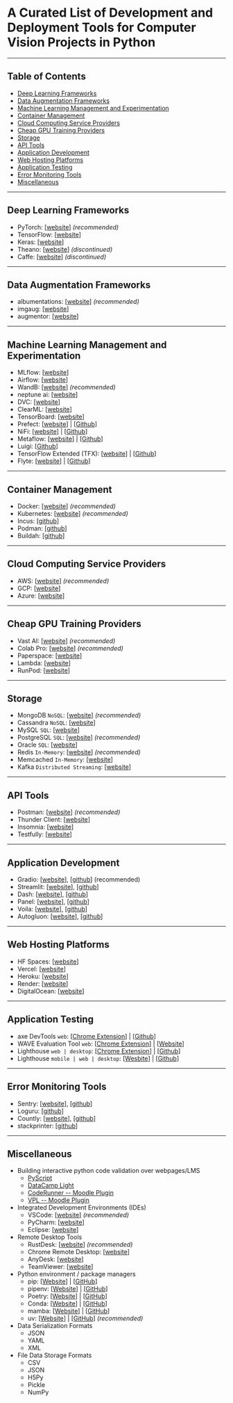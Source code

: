 # A Curated List of Development and Deployment Tools for Computer Vision Projects in Python

---

## Table of Contents

- [Deep Learning Frameworks](#deep-learning-frameworks)
- [Data Augmentation Frameworks](#data-augmentation-frameworks)
- [Machine Learning Management and Experimentation](#machine-learning-management-and-experimentation)
- [Container Management](#container-management)
- [Cloud Computing Service Providers](#cloud-computing-service-providers)
- [Cheap GPU Training Providers](#cheap-gpu-training-providers)
- [Storage](#storage)
- [API Tools](#api-tools)
- [Application Development](#application-development)
- [Web Hosting Platforms](#web-hosting-platforms)
- [Application Testing](#application-testing)
- [Error Monitoring Tools](#error-monitoring-tools)
- [Miscellaneous](#miscellaneous)

---

## Deep Learning Frameworks

- PyTorch: [[website](https://pytorch.org)] *(recommended)*
- TensorFlow: [[website](https://www.tensorflow.org)]
- Keras: [[website](https://keras.io)]
- Theano: [[website](https://github.com/Theano/Theano)] *(discontinued)*
- Caffe: [[website](https://caffe.berkeleyvision.org)] *(discontinued)*

---

## Data Augmentation Frameworks

- albumentations: [[website](https://albumentations.ai)] *(recommended)*
- imgaug: [[website](https://imgaug.readthedocs.io/en/latest/)]
- augmentor: [[website](https://augmentor.readthedocs.io/en/master/)]

---

## Machine Learning Management and Experimentation

- MLflow: [[website](https://mlflow.org)]
- Airflow: [[website](https://airflow.apache.org)]
- WandB: [[website](https://wandb.ai)] *(recommended)*
- neptune ai: [[website](https://neptune.ai)]
- DVC: [[website](https://dvc.org)]
- ClearML: [[website](https://clear.ml)]
- TensorBoard: [[website](https://github.com/tensorflow/tensorboard)]
- Prefect: [[website](https://www.prefect.io)] | [[Github](https://github.com/PrefectHQ/prefect)]
- NiFi: [[website](https://nifi.apache.org)] | [[Github](https://github.com/apache/nifi)]
- Metaflow: [[website](https://metaflow.org)] | [[Github](https://github.com/Netflix/metaflow)]
- Luigi: [[Github](https://github.com/spotify/luigi)]
- TensorFlow Extended (TFX): [[website](https://tensorflow.github.io/tfx/)] | [[Github](https://github.com/tensorflow/tfx)]
- Flyte: [[website](https://flyte.org)] | [[Github](https://github.com/flyteorg/flyte)]

---

## Container Management

- Docker: [[website](https://www.docker.com)] *(recommended)*
- Kubernetes: [[website](https://kubernetes.io)] *(recommended)*
- Incus: [[github](https://github.com/lxc/incus)]
- Podman: [[github](https://github.com/containers/podman)]
- Buildah: [[github](https://github.com/containers/buildah)]

---

## Cloud Computing Service Providers

- AWS: [[website](https://aws.amazon.com)] *(recommended)*
- GCP: [[website](https://cloud.google.com)]
- Azure: [[website](https://azure.microsoft.com/)]

---

## Cheap GPU Training Providers

- Vast AI: [[website](https://vast.ai)] *(recommended)*
- Colab Pro: [[website](https://colab.research.google.com/signup)] *(recommended)*
- Paperspace: [[website](https://www.paperspace.com)]
- Lambda: [[website](https://lambdalabs.com/service/gpu-cloud/1-click-clusters)]
- RunPod: [[website](https://www.runpod.io)]

---

## Storage

- MongoDB `NoSQL`: [[website](https://www.mongodb.com)] *(recommended)*
- Cassandra `NoSQL`: [[website](https://cassandra.apache.org/)]
- MySQL `SQL`: [[website](https://www.mysql.com)]
- PostgreSQL `SQL`: [[website](https://www.postgresql.org)] *(recommended)*
- Oracle `SQL`: [[website](https://www.oracle.com/database/)]
- Redis `In-Memory`: [[website](https://redis.io)] *(recommended)*
- Memcached `In-Memory`: [[website](https://memcached.org)]
- Kafka `Distributed Streaming`: [[website](https://kafka.apache.org)]

---

## API Tools

- Postman: [[website](https://www.postman.com)] *(recommended)*
- Thunder Client: [[website](https://www.thunderclient.com)]
- Insomnia: [[website](https://insomnia.rest)]
- Testfully: [[website](https://testfully.io)]

---

## Application Development

- Gradio: [[website](http://www.gradio.app/)], [[github](https://github.com/gradio-app/gradio)] (recommended)
- Streamlit: [[website](https://streamlit.io)], [[github](https://github.com/streamlit/streamlit)]
- Dash: [[website](https://plotly.com/dash)], [[github](https://github.com/plotly/dash)]
- Panel: [[website](https://panel.holoviz.org/)], [[github](https://github.com/holoviz/panel)]
- Voila: [[website](https://voila.readthedocs.io/)], [[github](https://github.com/voila-dashboards/voila)]
- Autogluon: [[website](https://auto.gluon.ai/)], [[github](https://github.com/autogluon/autogluon)]

---

## Web Hosting Platforms

- HF Spaces: [[website](https://huggingface.co/spaces)]
- Vercel: [[website](https://vercel.com)]
- Heroku: [[website](https://www.heroku.com)]
- Render: [[website](https://render.com)]
- DigitalOcean: [[website](https://www.digitalocean.com)]

---

## Application Testing

- axe DevTools `web`: [[Chrome Extension](https://chromewebstore.google.com/detail/axe-devtools-web-accessib/lhdoppojpmngadmnindnejefpokejbdd)] | [[Github](https://github.com/dequelabs/axe-core)]
- WAVE Evaluation Tool `web`: [[Chrome Extension](https://chromewebstore.google.com/detail/wave-evaluation-tool/jbbplnpkjmmeebjpijfedlgcdilocofh)] | [[Website](https://wave.webaim.org)]
- Lighthouse `web | desktop`: [[Chrome Extension](https://chromewebstore.google.com/detail/lighthouse/blipmdconlkpinefehnmjammfjpmpbjk)] | [[Github](https://github.com/GoogleChrome/lighthouse)]
- Lighthouse `mobile | web | desktop`: [[Wesbite](http://appium.io)] | [[Github](https://github.com/appium/appium)]

---

## Error Monitoring Tools

- Sentry: [[website](https://sentry.io/)], [[github](https://github.com/getsentry/sentry)]
- Loguru: [[github](https://github.com/Delgan/loguru)]
- Countly: [[website](https://countly.com/)], [[github](https://github.com/Countly/countly-server)]
- stackprinter: [[github](https://github.com/cknd/stackprinter  )]

---

## Miscellaneous

- Building interactive python code validation over webpages/LMS
  - [PyScript](https://github.com/pyscript/pyscript)
  - [DataCamp Light](https://github.com/datacamp/datacamp-light)
  - [CodeRunner -- Moodle Plugin](https://coderunner.org.nz)
  - [VPL -- Moodle Plugin](https://vpl.dis.ulpgc.es)
- Integrated Development Environments (IDEs)
  - VSCode: [[website](https://code.visualstudio.com)] *(recommended)*
  - PyCharm: [[website](https://www.jetbrains.com/pycharm/)]
  - Eclipse: [[website](https://www.eclipse.org)]
- Remote Desktop Tools
  - RustDesk: [[website](https://rustdesk.com)] *(recommended)*
  - Chrome Remote Desktop: [[website](https://remotedesktop.google.com)]
  - AnyDesk: [[website](https://anydesk.com/)]
  - TeamViewer: [[website](https://www.teamviewer.com/)]
- Python environment / package managers
  - pip: [[Website](https://pypi.org)] | [[GitHub](https://github.com/pypa/pip)]
  - pipenv: [[Website](https://pipenv.pypa.io/en/latest/)] | [[GitHub](https://github.com/pypa/pipenv)]
  - Poetry: [[Website](https://python-poetry.org/)] | [[GitHub](https://github.com/python-poetry/poetry)]
  - Conda: [[Website](https://docs.conda.io/projects/conda/)] | [[GitHub](https://github.com/conda/conda)]
  - mamba: [[Website](https://mamba.readthedocs.io/)] | [[GitHub](https://github.com/mamba-org/mamba)]
  - uv: [[Website](https://docs.astral.sh/uv)] | [[GitHub](https://github.com/astral-sh/uv)] *(recommended)*
- Data Serialization Formats
  - JSON
  - YAML
  - XML
- File Data Storage Formats
  - CSV
  - JSON
  - H5Py
  - Pickle
  - NumPy
